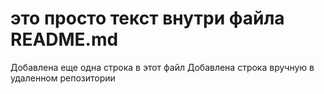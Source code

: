 # это просто текст внутри файла README.md
Добавлена еще одна строка в этот файл
Добавлена строка вручную в удаленном репозитории